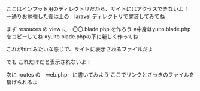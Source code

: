 
ここはインプット用のディレクトリだから、サイトにはアクセスできないよ！
一通りお勉強した後は上の　laravel ディレクトリで実装してみてね


まず resouces の view に　〇〇.blade.php を作ろう
※中身はyuito.blade.phpをコピーしてね
※yuito.blade.phpの下に新しく作ってね

これがhtmlみたいな感じで、サイトに表示されるファイルだよ



でも
これだけだと表示されないよ！



次に routes の　web.php　に書いてみよう
ここでリンクとさっきのファイルを繋げられるよ


